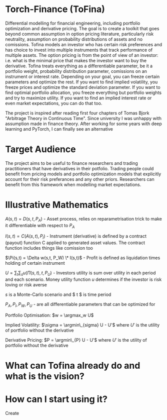 # Torch-Finance (ToFina)

Differential modelling for financial engineering, including portfolio optimization and derivative pricing.
The goal is to create a toolkit that goes beyond common assumption in option pricing literature, particularly risk neutrality, assumption on probability distributions of assets and no comissions.
Tofina models an investor who has certain risk preferences and has choice to invest into multiple instruments that track performance of multiple assets. The option pricing is from the point of view of an investor: i.e. what is the minimal price that makes the investor want to buy the derivative.
Tofina treats everything as a differentiable parameter, be it a portfolio weight, probability distribution parameter, comissions on an instrument or interest rate.
Depending on your goal, you can freeze certain parameters and optimize the rest. If you want to find implied volatility, you freeze prices and
optimize the standard deviation parameter. If you want to find optimial portfolio allocation, you freeze everything but portfolio weights and try to maximize utility.
If you want to find an implied interest rate or even market expectations, you can do that too.

The project is inspired after reading first four chapters of Tomas Bjork "Arbitrage Theory in Continuous Time".
Since university I was unhappy with assumption made in finance theory. After working for some years with deep learning and PyTorch, I can finally see an alternative

# Target Audience

The project aims to be useful to finance researchers and trading practitioners that have derivatives in their potfolio. Trading people could benefit from pricing models and portfolio optimization models that explicitly account for their risk preferances and any other priors. Researchers can benefit from this framework when modelling market expectations.

# Illustrative Mathematics

$A(s, t) = D(s, t, P_A)$ - Asset process, relies on reparametrisation trick to make it differentiable with respect to $P_A$

$I(s,t) = C(A(s, t), P_I)$ - Instrument (derivative) is defined by a contract (payout) function C applied to generated asset values. The contract function includes things like comission too

$\Pi(s,t) = \Delta w(s,t, P_W) \* I(s,t)$ - Profit is defined as liquidation times holding of certain instrument

$U = \sum_t \sum_s{u(\Pi(s,t), t, P_U)}$ - Investors utility is sum over utility in each period and each scenario. Money utility function $u$ determines if the investor is risk loving or risk averse

$s$ is a Monte-Carlo scenario and $ t $ is time period

$P_A, P_I, P_W, P_U$ - are all differentiable parameters that can be optimized for

Portfolio Optimisation: $w = \argmax_w U$

Implied Volatility: $\sigma = \argmin\_{sigma} U - U'$ where $U'$ is the utility of portfolio without the derivative

Derivative Pricing: $P = \argmin\_{P} U - U'$ where $U'$ is the utility of portfolio without the derivative

# What can Tofina already do and what is the vision?

# How can I start using it?

Create
